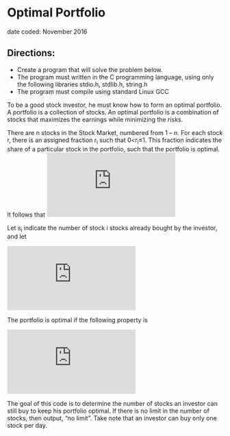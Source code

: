# Optimal Portfolio
date coded: November 2016

## Directions:

- Create a program that will solve the problem below.
- The program must written in the C programming language, using only the following libraries stdio.h, stdlib.h, string.h
- The program must compile using standard Linux GCC

To be a good stock investor, he must know how to form an optimal portfolio. A
portfolio is a collection of stocks. An optimal portfolio is a combination of stocks that
maximizes the earnings while minimizing the risks.

There are n stocks in the Stock Market, numbered from 1 – n. For each stock r, there
is an assigned fraction r<sub>i</sub> such that 0<r<sub>i</sub>≤1. This fraction indicates the share of a
particular stock in the portfolio, such that the portfolio is optimal. It follows that
![equation](http://www.sciweavers.org/tex2img.php?eq=%20%5Csum_%7Bi%3D1%7D%5En%20%20r_%7Bi%7D%20%3D%201%20&bc=White&fc=Black&im=jpg&fs=12&ff=arev&edit=0)

Let s<sub>i</sub> indicate the number of stock i stocks already bought by the
investor, and let 

![equation2](http://www.sciweavers.org/tex2img.php?eq=%20m%20%3D%20%5Csum_%7Bi%3D1%7D%5En%20%20s_%7Bi%7D%20&bc=White&fc=Black&im=jpg&fs=12&ff=arev&edit=0)

The portfolio is optimal if the following property is

![equation3](http://www.sciweavers.org/tex2img.php?eq=%5Clfloor%7Bm%20r_%7Bi%7D%7D%20%20%5Crfloor%20%3D%20%7Bs_%7Bi%7D%7D%20%3D%5Clceil%20%7Bm%20r_%7Bi%7D%7D%20%20%5Crceil&bc=White&fc=Black&im=jpg&fs=12&ff=arev&edit=0)

The goal of this code is to determine the number of stocks an investor can still buy to
keep his portfolio optimal. If there is no limit in the number of stocks, then output,
“no limit”. Take note that an investor can buy only one stock per day.

